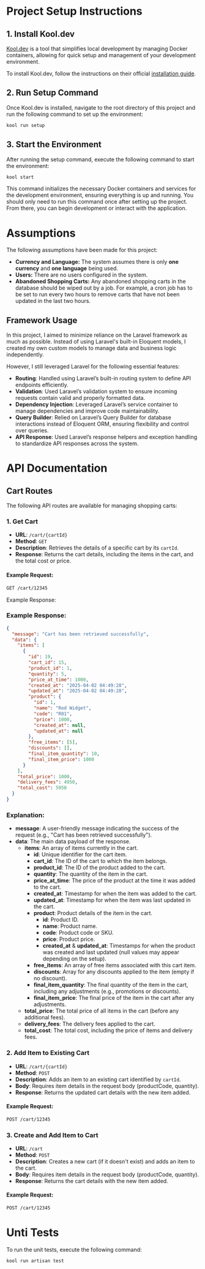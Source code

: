 # Project Setup Instructions

## 1. Install Kool.dev

[Kool.dev](https://kool.dev) is a tool that simplifies local development by managing Docker containers, allowing for quick setup and management of your development environment.

To install Kool.dev, follow the instructions on their official [installation guide](https://kool.dev/docs/installation).

## 2. Run Setup Command

Once Kool.dev is installed, navigate to the root directory of this project and run the following command to set up the environment:

```bash
kool run setup
```
## 3. Start the Environment

After running the setup command, execute the following command to start the environment:

```bash
kool start
```

This command initializes the necessary Docker containers and services for the development environment, ensuring everything is up and running. You should only need to run this command once after setting up the project. From there, you can begin development or interact with the application.

# Assumptions
The following assumptions have been made for this project:

- **Currency and Language:** The system assumes there is only **one currency** and **one language** being used.
- **Users:** There are no users configured in the system.
- **Abandoned Shopping Carts:** Any abandoned shopping carts in the database should be wiped out by a job. For example, a cron job has to be set to run every two hours to remove carts that have not been updated in the last two hours.

## Framework Usage

In this project, I aimed to minimize reliance on the Laravel framework as much as possible. Instead of using Laravel's built-in Eloquent models, I created my own custom models to manage data and business logic independently.

However, I still leveraged Laravel for the following essential features:

- **Routing**: Handled using Laravel’s built-in routing system to define API endpoints efficiently.
- **Validation**: Used Laravel’s validation system to ensure incoming requests contain valid and properly formatted data.
- **Dependency Injection**: Leveraged Laravel’s service container to manage dependencies and improve code maintainability.
- **Query Builder**: Relied on Laravel’s Query Builder for database interactions instead of Eloquent ORM, ensuring flexibility and control over queries.
- **API Response**: Used Laravel’s response helpers and exception handling to standardize API responses across the system.


# API Documentation

## Cart Routes

The following API routes are available for managing shopping carts:

### 1. **Get Cart**
- **URL**: `/cart/{cartId}`
- **Method**: `GET`
- **Description**: Retrieves the details of a specific cart by its `cartId`.
- **Response**: Returns the cart details, including the items in the cart, and the total cost or price.

#### Example Request:
```bash
GET /cart/12345
```
Example Response:
### Example Response:

```json
{
  "message": "Cart has been retrieved successfully",
  "data": {
    "items": [
      {
        "id": 19,
        "cart_id": 15,
        "product_id": 1,
        "quantity": 5,
        "price_at_time": 1000,
        "created_at": "2025-04-02 04:49:28",
        "updated_at": "2025-04-02 04:49:28",
        "product": {
          "id": 1,
          "name": "Red Widget",
          "code": "R01",
          "price": 1000,
          "created_at": null,
          "updated_at": null
        },
        "free_items": [5],
        "discounts": [],
        "final_item_quantity": 10,
        "final_item_price": 1000
      }
    ],
    "total_price": 1000,
    "delivery_fees": 4950,
    "total_cost": 5950
  }
}
```
### Explanation:

- **message**: A user-friendly message indicating the success of the request (e.g., "Cart has been retrieved successfully").
- **data**: The main data payload of the response.
  - **items**: An array of items currently in the cart.
    - **id**: Unique identifier for the cart item.
    - **cart_id**: The ID of the cart to which the item belongs.
    - **product_id**: The ID of the product added to the cart.
    - **quantity**: The quantity of the item in the cart.
    - **price_at_time**: The price of the product at the time it was added to the cart.
    - **created_at**: Timestamp for when the item was added to the cart.
    - **updated_at**: Timestamp for when the item was last updated in the cart.
    - **product**: Product details of the item in the cart.
      - **id**: Product ID.
      - **name**: Product name.
      - **code**: Product code or SKU.
      - **price**: Product price.
      - **created_at** & **updated_at**: Timestamps for when the product was created and last updated (null values may appear depending on the setup).
    - **free_items**: An array of free items associated with this cart item.
    - **discounts**: Array for any discounts applied to the item (empty if no discount).
    - **final_item_quantity**: The final quantity of the item in the cart, including any adjustments (e.g., promotions or discounts).
    - **final_item_price**: The final price of the item in the cart after any adjustments.
  - **total_price**: The total price of all items in the cart (before any additional fees).
  - **delivery_fees**: The delivery fees applied to the cart.
  - **total_cost**: The total cost, including the price of items and delivery fees.


### 2. **Add Item to Existing Cart**
- **URL**: `/cart/{cartId}`
- **Method**: `POST`
- **Description**: Adds an item to an existing cart identified by `cartId`.
- **Body**: Requires item details in the request body (productCode, quantity).
- **Response**: Returns the updated cart details with the new item added.

#### Example Request:
```bash
POST /cart/12345
```

### 3. **Create and Add Item to Cart**
- **URL**: `/cart`
- **Method**: `POST`
- **Description**: Creates a new cart (if it doesn't exist) and adds an item to the cart.
- **Body**: Requires item details in the request body (productCode, quantity).
- **Response**: Returns the cart details with the new item added.

#### Example Request:
```bash
POST /cart/12345
```
# Unti Tests
To run the unit tests, execute the following command:

```bash
kool run artisan test
```
